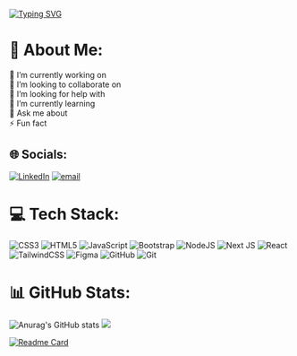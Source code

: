 [![Typing SVG](https://readme-typing-svg.demolab.com?font=Fira+Code&duration=4998&pause=1000&color=5D3FD3&width=435&lines=Hi,+I'm+Ketley+👩‍💻;I'm+a+Student+of+Information+Systems;Front-end+%26+UX/UI+Enthusiast;Welcome+to+my+GitHub💜)](https://git.io/typing-svg)

<!--
**Ketley-Souza/Ketley-Souza** is a ✨ _special_ ✨ repository because its `README.md` (this file) appears on your GitHub profile.


Here are some ideas to get you started:

- 🔭 I’m currently working on ...
- 🌱 I’m currently learning ...
- 👯 I’m looking to collaborate on ...
- 🤔 I’m looking for help with ...
- 💬 Ask me about ...
- 📫 How to reach me: ...
- 😄 Pronouns: ...
- ⚡ Fun fact: ...
-->

# 💫 About Me:
🔭 I’m currently working on<br>👯 I’m looking to collaborate on<br>🤝 I’m looking for help with<br>🌱 I’m currently learning<br>💬 Ask me about<br>⚡ Fun fact


## 🌐 Socials:
[![LinkedIn](https://img.shields.io/badge/LinkedIn-%230077B5.svg?logo=linkedin&logoColor=white)](https://linkedin.com/in/https://www.linkedin.com/in/ketley-souza-b26809272 ) [![email](https://img.shields.io/badge/Email-D14836?logo=gmail&logoColor=white)](mailto:ketleysouza55@gmail.com) 

# 💻 Tech Stack:
![CSS3](https://img.shields.io/badge/css3-%231572B6.svg?style=for-the-badge&logo=css3&logoColor=white) ![HTML5](https://img.shields.io/badge/html5-%23E34F26.svg?style=for-the-badge&logo=html5&logoColor=white) ![JavaScript](https://img.shields.io/badge/javascript-%23323330.svg?style=for-the-badge&logo=javascript&logoColor=%23F7DF1E) ![Bootstrap](https://img.shields.io/badge/bootstrap-%238511FA.svg?style=for-the-badge&logo=bootstrap&logoColor=white) ![NodeJS](https://img.shields.io/badge/node.js-6DA55F?style=for-the-badge&logo=node.js&logoColor=white) ![Next JS](https://img.shields.io/badge/Next-black?style=for-the-badge&logo=next.js&logoColor=white) ![React](https://img.shields.io/badge/react-%2320232a.svg?style=for-the-badge&logo=react&logoColor=%2361DAFB) ![TailwindCSS](https://img.shields.io/badge/tailwindcss-%2338B2AC.svg?style=for-the-badge&logo=tailwind-css&logoColor=white) ![Figma](https://img.shields.io/badge/figma-%23F24E1E.svg?style=for-the-badge&logo=figma&logoColor=white) ![GitHub](https://img.shields.io/badge/github-%23121011.svg?style=for-the-badge&logo=github&logoColor=white) ![Git](https://img.shields.io/badge/git-%23F05033.svg?style=for-the-badge&logo=git&logoColor=white)
# 📊 GitHub Stats:


![Anurag's GitHub stats](https://github-readme-stats.vercel.app/api?username=Ketley-Souza&show_icons=true&bg_color=00000000&text_color=E0E0E0&title_color=8A6FCB&icon_color=5D3FD3)
![](https://nirzak-streak-stats.vercel.app/?user=Ketley-Souza&hide_border=false&background=00000000&currStreakNum=8A6FCB&sideNums=D6D3E5&sideLabels=C1B2D7&dates=D6D3E5&ring=8A6FCB&fire=5D3FD3&currStreakLabel=C1B2D7)




[![Readme Card](https://github-readme-stats.vercel.app/api/pin/?username=Ketley-Souza&repo=Os-Guerreiros-Landingpage&title_color=5D3FD3&text_color=D6D3E5&icon_color=8A6FCB&bg_color=FFFFFF00&border_color=C1B2D7)](https://github.com/Ketley-Souza/Os-Guerreiros-Landingpage)

<!-- Proudly created with GPRM ( https://gprm.itsvg.in ) -->
